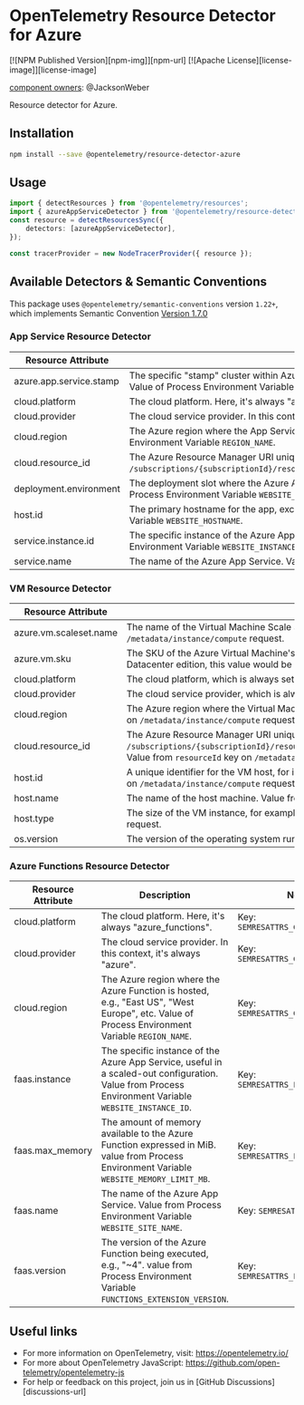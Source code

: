 # OpenTelemetry Resource Detector for Azure

[![NPM Published Version][npm-img]][npm-url]
[![Apache License][license-image]][license-image]

[component owners](https://github.com/open-telemetry/opentelemetry-js-contrib/blob/main/.github/component_owners.yml): @JacksonWeber

Resource detector for Azure.

## Installation

```bash
npm install --save @opentelemetry/resource-detector-azure
```

## Usage

```typescript
import { detectResources } from '@opentelemetry/resources';
import { azureAppServiceDetector } from '@opentelemetry/resource-detector-azure';
const resource = detectResourcesSync({
    detectors: [azureAppServiceDetector],
});

const tracerProvider = new NodeTracerProvider({ resource });
```

## Available Detectors & Semantic Conventions

This package uses `@opentelemetry/semantic-conventions` version `1.22+`, which implements Semantic Convention [Version 1.7.0](https://github.com/open-telemetry/opentelemetry-specification/blob/v1.7.0/semantic_conventions/README.md)

### App Service Resource Detector

| Resource Attribute      | Description                                                                                                                                                                                               | Notes                                      |
|-------------------------|-----------------------------------------------------------------------------------------------------------------------------------------------------------------------------------------------------------| ------------------------------------------ |
| azure.app.service.stamp | The specific "stamp" cluster within Azure where the App Service is running, e.g., "waws-prod-sn1-001". Value of Process Environment Variable `APP_SERVICE_ATTRIBUTE_ENV_VARS`.                                                                                                   | Key: `AZURE_APP_SERVICE_STAMP_RESOURCE_ATTRIBUTE`|
| cloud.platform          | The cloud platform. Here, it's always "azure_app_service".                                                                                                                                                | Key: `SEMRESATTRS_CLOUD_PLATFORM`|
| cloud.provider          | The cloud service provider. In this context, it's always "azure".                                                                                                                                         | Key: `SEMRESATTRS_CLOUD_PROVIDER`|
| cloud.region            | The Azure region where the App Service is hosted, e.g., "East US", "West Europe", etc.  Value of Process Environment Variable `REGION_NAME`.                                                                                                              | Key: `SEMRESATTRS_CLOUD_REGION`|
| cloud.resource_id       | The Azure Resource Manager URI uniquely identifying the Azure App Service. Typically in the format `/subscriptions/{subscriptionId}/resourceGroups/{groupName}/providers/Microsoft.Web/sites/{siteName}`. | Key: `CLOUD_RESOURCE_ID_RESOURCE_ATTRIBUTE`|
| deployment.environment  | The deployment slot where the Azure App Service is running, such as "staging", "production", etc. Value of Process Environment Variable `WEBSITE_SLOT_NAME`.                                                                                                        | Key: `SEMRESATTRS_DEPLOYMENT_ENVIRONMENT`|
| host.id                 | The primary hostname for the app, excluding any custom hostnames. Value of Process Environment Variable `WEBSITE_HOSTNAME`.                                                                                                                                    | Key: `SEMRESATTRS_HOST_ID`|
| service.instance.id     | The specific instance of the Azure App Service, useful in a scaled-out configuration. Value of Process Environment Variable `WEBSITE_INSTANCE_ID`.                                                                                                                     | Key: `SEMRESATTRS_SERVICE_INSTANCE_ID`|
| service.name            | The name of the Azure App Service. Value of Process Environment Variable `WEBSITE_SITE_NAME`.                                                                                                                                                                        | Key: `SEMRESATTRS_SERVICE_NAME`|

### VM Resource Detector

| Resource Attribute       | Description                                                                                                                                                                                                                         | Notes                                      |
|--------------------------|-------------------------------------------------------------------------------------------------------------------------------------------------------------------------------------------------------------------------------------| ------------------------------------------ |
| azure.vm.scaleset.name   | The name of the Virtual Machine Scale Set if the VM is part of one. Value from `vmScaleSetName` key on `/metadata/instance/compute` request.                                                                                                                                                                 | Key: `AZURE_VM_SCALE_SET_NAME_ATTRIBUTE`|
| azure.vm.sku             | The SKU of the Azure Virtual Machine's operating system. For instance, for a VM running Windows Server 2019 Datacenter edition, this value would be "2019-Datacenter". Value from `sku` key on `/metadata/instance/compute` request.                                                              | Key: `AZURE_VM_SKU_ATTRIBUTE`|
| cloud.platform           | The cloud platform, which is always set to "azure_vm" in this context.                                                                                                                                                              | Key: `SEMRESATTRS_CLOUD_PLATFORM`|
| cloud.provider           | The cloud service provider, which is always set to "azure" in this context.                                                                                                                                                         | Key: `SEMRESATTRS_CLOUD_PROVIDER`|
| cloud.region             | The Azure region where the Virtual Machine is hosted, such as "East US", "West Europe", etc. Value from `location` key on `/metadata/instance/compute` request.                                                                                                                                        | Key: `SEMRESATTRS_CLOUD_REGION`|
| cloud.resource_id        | The Azure Resource Manager URI uniquely identifying the Azure Virtual Machine. It typically follows this format: `/subscriptions/{subscriptionId}/resourceGroups/{groupName}/providers/Microsoft.Compute/virtualMachines/{vmName}`. Value from `resourceId` key on `/metadata/instance/compute` request.| Key: `CLOUD_RESOURCE_ID_RESOURCE_ATTRIBUTE`|
| host.id                  | A unique identifier for the VM host, for instance, "02aab8a4-74ef-476e-8182-f6d2ba4166a6". Value from `vmId` key on `/metadata/instance/compute` request.                                                                                                                                         | Key: `SEMRESATTRS_HOST_ID`|
| host.name                | The name of the host machine. Value from `name` key on `/metadata/instance/compute` request.                                                                                                                                                                                                      | Key: `SEMRESATTRS_HOST_NAME`|
| host.type                | The size of the VM instance, for example, "Standard_D2s_v3". Value from `vmSize` key on `/metadata/instance/compute` request.                                                                                                                                                                       | Key: `SEMRESATTRS_HOST_TYPE`|
| os.version               | The version of the operating system running on the VM. Value from `version` key on `/metadata/instance/compute` request.                                                                                                                                                                             | Key: `SEMRESATTRS_OS_VERSION`|

### Azure Functions Resource Detector

| Resource Attribute      | Description                                                                                                                                                                                               | Notes                                      |
|-------------------------|-----------------------------------------------------------------------------------------------------------------------------------------------------------------------------------------------------------| ------------------------------------------ |
| cloud.platform          | The cloud platform. Here, it's always "azure_functions".                                                                                                                                                  | Key: `SEMRESATTRS_CLOUD_PLATFORM`|
| cloud.provider          | The cloud service provider. In this context, it's always "azure".                                                                                                                                         | Key: `SEMRESATTRS_CLOUD_PROVIDER`|
| cloud.region            | The Azure region where the Azure Function is hosted, e.g., "East US", "West Europe", etc. Value of Process Environment Variable `REGION_NAME`.                                                                                                                 | Key: `SEMRESATTRS_CLOUD_REGION`|
| faas.instance           | The specific instance of the Azure App Service, useful in a scaled-out configuration. Value from Process Environment Variable `WEBSITE_INSTANCE_ID`.                                                                                                                     | Key: `SEMRESATTRS_FAAS_INSTANCE`|
| faas.max_memory         | The amount of memory available to the Azure Function expressed in MiB. value from Process Environment Variable `WEBSITE_MEMORY_LIMIT_MB`.  | Key: `SEMRESATTRS_FAAS_MAX_MEMORY`|
| faas.name               | The name of the Azure App Service. Value from Process Environment Variable `WEBSITE_SITE_NAME`.                                                                                                                                                                       | Key: `SEMRESATTRS_FAAS_NAME`|
| faas.version            | The version of the Azure Function being executed, e.g., "~4". value from Process Environment Variable `FUNCTIONS_EXTENSION_VERSION`.                                                                                                                                            | Key: `SEMRESATTRS_FAAS_VERSION`|

## Useful links

- For more information on OpenTelemetry, visit: <https://opentelemetry.io/>
- For more about OpenTelemetry JavaScript: <https://github.com/open-telemetry/opentelemetry-js>
- For help or feedback on this project, join us in [GitHub Discussions][discussions-url]
